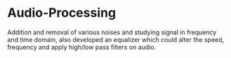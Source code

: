# Audio-Processing
Addition and removal of various noises and studying signal in frequency and time domain, also developed an equalizer which could alter the speed, frequency and apply high/low pass filters on audio.
